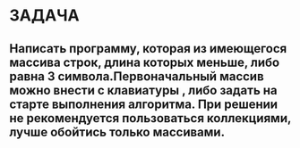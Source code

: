 # ЗАДАЧА
## Написать программу, которая из имеющегося массива строк, длина которых меньше, либо равна 3 символа.Первоначальный массив можно внести с клавиатуры , либо задать на старте выполнения алгоритма. При решении не рекомендуется пользоваться коллекциями, лучше обойтись только массивами.  
